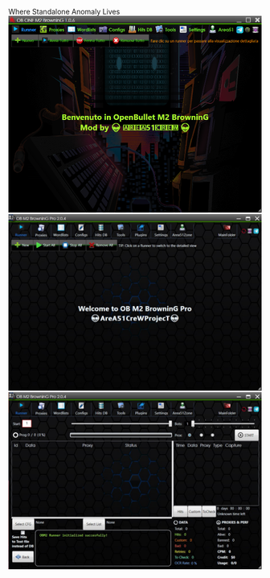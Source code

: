 Where Standalone Anomaly Lives
![image](https://github.com/Area51Crew/OB-M2-Browning/raw/main/OB%20ONE%20Browning%201.0.6.png)
![image](https://github.com/Area51Crew/OB-M2-Browning/blob/main/Immagine%202022-02-04%20102218.jpg?raw=true)
![image](https://raw.githubusercontent.com/Area51Crew/OB-M2-Browning/main/Immagine%202022-02-04%20104617.jpg)

